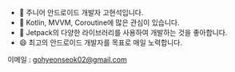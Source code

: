 - 👋 주니어 안드로이드 개발자 고현석입니다.
- 👀 Kotlin, MVVM, Coroutine에 많은 관심이 있습니다.
- 🌱 Jetpack의 다양한 라이브러리를 사용하여 개발하는 것을 좋아합니다.
- 😄 최고의 안드로이드 개발자를 목표로 매일 노력합니다.

이메일 : gohyeonseok02@gmail.com


<!--
**HyeonseokGo/HyeonseokGo** is a ✨ _special_ ✨ repository because its `README.md` (this file) appears on your GitHub profile.

Here are some ideas to get you started:

- 🔭 I’m currently working on ...
- 🌱 I’m currently learning ...
- 👯 I’m looking to collaborate on ...
- 🤔 I’m looking for help with ...
- 💬 Ask me about ...
- 📫 How to reach me: ...
- 😄 Pronouns: ...
- ⚡ Fun fact: ...
-->
